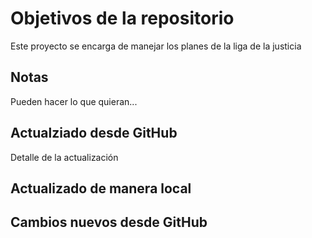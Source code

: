 # Objetivos de la repositorio

Este proyecto se encarga de manejar los planes de la liga de la justicia


## Notas
Pueden hacer lo que quieran...

## Actualziado desde GitHub
Detalle de la actualización

## Actualizado de manera local

## Cambios nuevos desde GitHub
